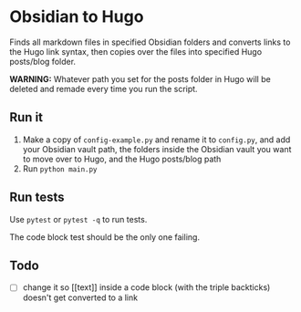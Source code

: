 # Obsidian to Hugo

Finds all markdown files in specified Obsidian folders and converts links to the Hugo link syntax, then copies over the files into specified Hugo posts/blog folder.

**WARNING:** Whatever path you set for the posts folder in Hugo will be deleted and remade every time you run the script.

## Run it

1. Make a copy of `config-example.py` and rename it to `config.py`, and add your Obsidian vault path, the folders inside the Obsidian vault you want to move over to Hugo, and the Hugo posts/blog path
2. Run `python main.py`

## Run tests

Use `pytest` or `pytest -q` to run tests.

The code block test should be the only one failing.

## Todo

- [ ] change it so \[\[text\]\] inside a code block (with the triple backticks) doesn't get converted to a link
